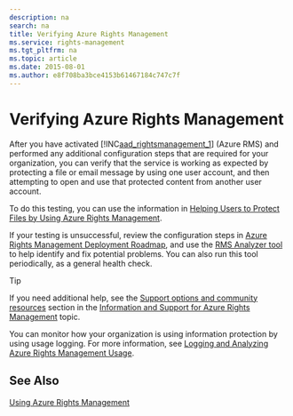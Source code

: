 ```yaml
---
description: na
search: na
title: Verifying Azure Rights Management
ms.service: rights-management
ms.tgt_pltfrm: na
ms.topic: article
ms.date: 2015-08-01
ms.author: e8f708ba3bce4153b61467184c747c7f
---
```

# Verifying Azure Rights Management
After you have activated [!INC[aad_rightsmanagement_1](../Token/aad_rightsmanagement_1_md.md)] (Azure RMS) and performed any additional configuration steps that are required for your organization, you can verify that the service is working as expected by protecting a file or email message by using one  user account, and then attempting to open and use that protected content from another user account.

To do this testing, you can use the information in [Helping Users to Protect Files by Using Azure Rights Management](../Topic/Helping_Users_to_Protect_Files_by_Using_Azure_Rights_Management.md).

If your testing is unsuccessful, review the configuration steps in [Azure Rights Management Deployment Roadmap](../Topic/Azure_Rights_Management_Deployment_Roadmap.md), and use the [RMS Analyzer tool](http://www.microsoft.com/en-us/download/details.aspx?id=46437) to help identify and fix potential problems. You can also run this tool periodically, as a general health check.

> [!TIP]
> If you need additional help, see the [Support options and community resources](../Topic/Information_and_Support_for_Azure_Rights_Management.md#BKMK_SupportOptions) section in the [Information and Support for Azure Rights Management](../Topic/Information_and_Support_for_Azure_Rights_Management.md) topic.

You can monitor how your organization is using information protection by using usage logging. For more information, see [Logging and Analyzing Azure Rights Management Usage](../Topic/Logging_and_Analyzing_Azure_Rights_Management_Usage.md).

## See Also
[Using Azure Rights Management](../Topic/Using_Azure_Rights_Management.md)

